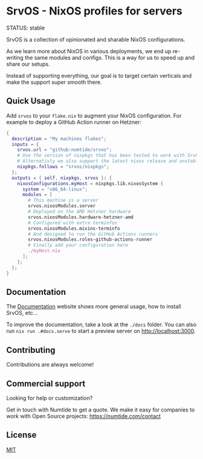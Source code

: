# SrvOS - NixOS profiles for servers

STATUS: stable

SrvOS is a collection of opinionated and sharable NixOS configurations.

As we learn more about NixOS in various deployments, we end up re-writing the same modules and configs. This is a way for us to speed up and share our setups.

Instead of supporting everything, our goal is to target certain verticals and make the support super smooth there.

## Quick Usage

Add `srvos` to your `flake.nix` to augment your NixOS configuration. For
example to deploy a GitHub Action runner on Hetzner:

```nix
{
  description = "My machines flakes";
  inputs = {
    srvos.url = "github:numtide/srvos";
    # Use the version of nixpkgs that has been tested to work with SrvOS
    # Alternativly we also support the latest nixos release and unstable
    nixpkgs.follows = "srvos/nixpkgs";
  };
  outputs = { self, nixpkgs, srvos }: {
    nixosConfigurations.myHost = nixpkgs.lib.nixosSystem {
      system = "x86_64-linux";
      modules = [
        # This machine is a server
        srvos.nixosModules.server
        # Deployed on the AMD Hetzner hardware
        srvos.nixosModules.hardware-hetzner-amd
        # Configured with extra terminfos
        srvos.nixosModules.mixins-terminfo
        # And designed to run the GitHub Actions runners
        srvos.nixosModules.roles-github-actions-runner
        # Finally add your configuration here
        ./myHost.nix
      ];
    };
  };
}
```

## Documentation

The [Documentation](https://nix-community.github.io/srvos/) website shows more general usage, how to install SrvOS, etc...

To improve the documentation, take a look at the `./docs` folder. You can also run `nix run .#docs.serve` to start a preview server on <http://localhost:3000>.

## Contributing

Contributions are always welcome!

## Commercial support

Looking for help or customization?

Get in touch with Numtide to get a quote. We make it easy for companies to
work with Open Source projects: <https://numtide.com/contact>

## License

[MIT](LICENSE)
